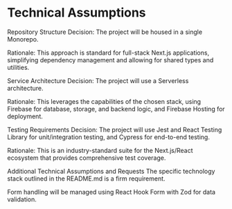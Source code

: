 # Technical Assumptions
Repository Structure
Decision: The project will be housed in a single Monorepo.

Rationale: This approach is standard for full-stack Next.js applications, simplifying dependency management and allowing for shared types and utilities.

Service Architecture
Decision: The project will use a Serverless architecture.

Rationale: This leverages the capabilities of the chosen stack, using Firebase for database, storage, and backend logic, and Firebase Hosting for deployment.

Testing Requirements
Decision: The project will use Jest and React Testing Library for unit/integration testing, and Cypress for end-to-end testing.

Rationale: This is an industry-standard suite for the Next.js/React ecosystem that provides comprehensive test coverage.

Additional Technical Assumptions and Requests
The specific technology stack outlined in the README.md is a firm requirement.

Form handling will be managed using React Hook Form with Zod for data validation.